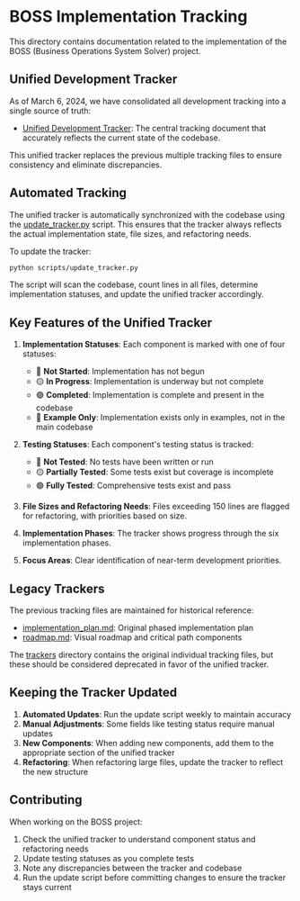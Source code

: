 # BOSS Implementation Tracking

This directory contains documentation related to the implementation of the BOSS (Business Operations System Solver) project.

## Unified Development Tracker

As of March 6, 2024, we have consolidated all development tracking into a single source of truth:

- [Unified Development Tracker](./unified_development_tracker.md): The central tracking document that accurately reflects the current state of the codebase.

This unified tracker replaces the previous multiple tracking files to ensure consistency and eliminate discrepancies.

## Automated Tracking

The unified tracker is automatically synchronized with the codebase using the [update_tracker.py](../../scripts/update_tracker.py) script. This ensures that the tracker always reflects the actual implementation state, file sizes, and refactoring needs.

To update the tracker:

```bash
python scripts/update_tracker.py
```

The script will scan the codebase, count lines in all files, determine implementation statuses, and update the unified tracker accordingly.

## Key Features of the Unified Tracker

1. **Implementation Statuses**: Each component is marked with one of four statuses:
   - 🔴 **Not Started**: Implementation has not begun
   - 🟡 **In Progress**: Implementation is underway but not complete
   - 🟢 **Completed**: Implementation is complete and present in the codebase
   - 🔵 **Example Only**: Implementation exists only in examples, not in the main codebase

2. **Testing Statuses**: Each component's testing status is tracked:
   - 🔴 **Not Tested**: No tests have been written or run
   - 🟡 **Partially Tested**: Some tests exist but coverage is incomplete
   - 🟢 **Fully Tested**: Comprehensive tests exist and pass

3. **File Sizes and Refactoring Needs**: Files exceeding 150 lines are flagged for refactoring, with priorities based on size.

4. **Implementation Phases**: The tracker shows progress through the six implementation phases.

5. **Focus Areas**: Clear identification of near-term development priorities.

## Legacy Trackers

The previous tracking files are maintained for historical reference:

- [implementation_plan.md](./implementation_plan.md): Original phased implementation plan
- [roadmap.md](./roadmap.md): Visual roadmap and critical path components

The [trackers](./trackers/) directory contains the original individual tracking files, but these should be considered deprecated in favor of the unified tracker.

## Keeping the Tracker Updated

1. **Automated Updates**: Run the update script weekly to maintain accuracy
2. **Manual Adjustments**: Some fields like testing status require manual updates
3. **New Components**: When adding new components, add them to the appropriate section of the unified tracker
4. **Refactoring**: When refactoring large files, update the tracker to reflect the new structure

## Contributing

When working on the BOSS project:

1. Check the unified tracker to understand component status and refactoring needs
2. Update testing statuses as you complete tests
3. Note any discrepancies between the tracker and codebase
4. Run the update script before committing changes to ensure the tracker stays current 